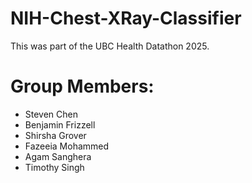 # NIH-Chest-XRay-Classifier
This was part of the UBC Health Datathon 2025. 

# Group Members:

- Steven Chen
- Benjamin Frizzell
- Shirsha Grover
- Fazeeia Mohammed
- Agam Sanghera
- Timothy Singh